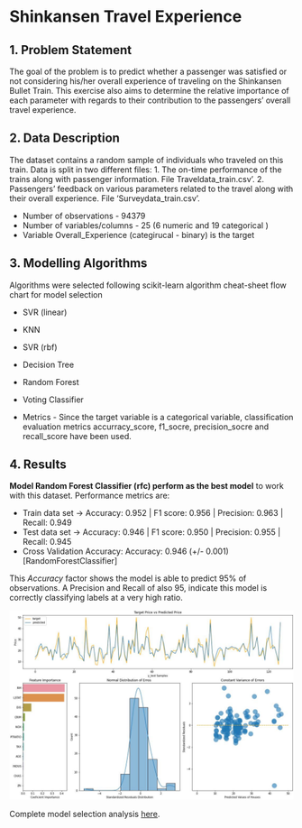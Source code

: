 # Shinkansen Travel Experience

## 1. Problem Statement

The goal of the problem is to predict whether a passenger was satisfied or not considering his/her overall experience of traveling on the Shinkansen Bullet Train. This exercise also aims to determine the relative importance of each parameter with regards to their contribution to the passengers’ overall travel experience.

## 2. Data Description

The dataset contains a random sample of individuals who traveled on this train. Data is split in two different files: 1. The on-time performance of the trains along with passenger information. File Traveldata_train.csv’. 2. Passengers’ feedback on various parameters related to the travel along with their overall experience.  File ‘Surveydata_train.csv’.

* Number of observations  - 94379
* Number of variables/columns - 25 (6 numeric and 19 categorical )
* Variable Overall_Experience (categirucal - binary) is the target

## 3. Modelling Algorithms

Algorithms were selected following scikit-learn algorithm cheat-sheet flow chart for model selection

  * SVR (linear)
  * KNN
  * SVR (rbf)
  * Decision Tree
  * Random Forest
  * Voting Classifier

* Metrics - Since the target variable is a categorical variable, classification evaluation metrics accurracy_score, f1_socre, precision_socre and recall_score have been used.

## 4. Results

**Model Random Forest Classifier (rfc) perform as the best model** to work with this dataset. Performance metrics are:

* Train data set ->  Accuracy: 0.952   |   F1 score: 0.956    |    Precision: 0.963    |   Recall: 0.949
* Test data set  ->  Accuracy: 0.946   |   F1 score: 0.950    |    Precision: 0.955    |   Recall: 0.945
* Cross Validation Accuracy: Accuracy: 0.946 (+/- 0.001) [RandomForestClassifier]

This *Accuracy* factor shows the model is able to predict 95% of observations. A Precision and Recall of also 95, indicate this model is correctly classifying labels at a very high ratio.

![Summary Charts](https://github.com/giomvp/AcademicProjects/blob/5b36cf9a000eec3c52c64a75badea0b29f95c820/BostonHousesPricePrediction/img/summary_plt.jpg)

Complete model selection analysis [here](https://github.com/giomvp/AcademicProjects/blob/d892ed547535eb5c82f62663fe59492280278b65/BostonHousesPricePrediction/BostonHousePricePrediction.ipynb).
